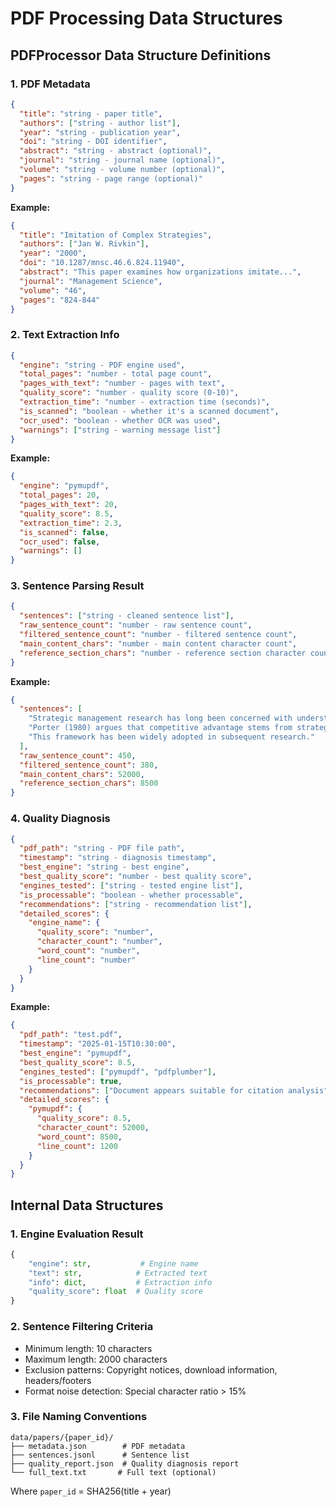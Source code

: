 # PDF Processing Data Structures

## PDFProcessor Data Structure Definitions

### 1. PDF Metadata

```json
{
  "title": "string - paper title",
  "authors": ["string - author list"],
  "year": "string - publication year",
  "doi": "string - DOI identifier",
  "abstract": "string - abstract (optional)",
  "journal": "string - journal name (optional)",
  "volume": "string - volume number (optional)",
  "pages": "string - page range (optional)"
}
```

**Example:**
```json
{
  "title": "Imitation of Complex Strategies",
  "authors": ["Jan W. Rivkin"],
  "year": "2000",
  "doi": "10.1287/mnsc.46.6.824.11940",
  "abstract": "This paper examines how organizations imitate...",
  "journal": "Management Science",
  "volume": "46",
  "pages": "824-844"
}
```

### 2. Text Extraction Info

```json
{
  "engine": "string - PDF engine used",
  "total_pages": "number - total page count",
  "pages_with_text": "number - pages with text",
  "quality_score": "number - quality score (0-10)",
  "extraction_time": "number - extraction time (seconds)",
  "is_scanned": "boolean - whether it's a scanned document",
  "ocr_used": "boolean - whether OCR was used",
  "warnings": ["string - warning message list"]
}
```

**Example:**
```json
{
  "engine": "pymupdf",
  "total_pages": 20,
  "pages_with_text": 20,
  "quality_score": 8.5,
  "extraction_time": 2.3,
  "is_scanned": false,
  "ocr_used": false,
  "warnings": []
}
```

### 3. Sentence Parsing Result

```json
{
  "sentences": ["string - cleaned sentence list"],
  "raw_sentence_count": "number - raw sentence count",
  "filtered_sentence_count": "number - filtered sentence count",
  "main_content_chars": "number - main content character count",
  "reference_section_chars": "number - reference section character count"
}
```

**Example:**
```json
{
  "sentences": [
    "Strategic management research has long been concerned with understanding competitive advantage.",
    "Porter (1980) argues that competitive advantage stems from strategic positioning.",
    "This framework has been widely adopted in subsequent research."
  ],
  "raw_sentence_count": 450,
  "filtered_sentence_count": 380,
  "main_content_chars": 52000,
  "reference_section_chars": 8500
}
```

### 4. Quality Diagnosis

```json
{
  "pdf_path": "string - PDF file path",
  "timestamp": "string - diagnosis timestamp",
  "best_engine": "string - best engine",
  "best_quality_score": "number - best quality score",
  "engines_tested": ["string - tested engine list"],
  "is_processable": "boolean - whether processable",
  "recommendations": ["string - recommendation list"],
  "detailed_scores": {
    "engine_name": {
      "quality_score": "number",
      "character_count": "number",
      "word_count": "number",
      "line_count": "number"
    }
  }
}
```

**Example:**
```json
{
  "pdf_path": "test.pdf",
  "timestamp": "2025-01-15T10:30:00",
  "best_engine": "pymupdf",
  "best_quality_score": 8.5,
  "engines_tested": ["pymupdf", "pdfplumber"],
  "is_processable": true,
  "recommendations": ["Document appears suitable for citation analysis"],
  "detailed_scores": {
    "pymupdf": {
      "quality_score": 8.5,
      "character_count": 52000,
      "word_count": 8500,
      "line_count": 1200
    }
  }
}
```

## Internal Data Structures

### 1. Engine Evaluation Result

```python
{
    "engine": str,           # Engine name
    "text": str,            # Extracted text
    "info": dict,           # Extraction info
    "quality_score": float  # Quality score
}
```

### 2. Sentence Filtering Criteria

- Minimum length: 10 characters
- Maximum length: 2000 characters
- Exclusion patterns: Copyright notices, download information, headers/footers
- Format noise detection: Special character ratio > 15%

### 3. File Naming Conventions

```
data/papers/{paper_id}/
├── metadata.json        # PDF metadata
├── sentences.jsonl      # Sentence list
├── quality_report.json  # Quality diagnosis report
└── full_text.txt       # Full text (optional)
```

Where `paper_id` = SHA256(title + year) 